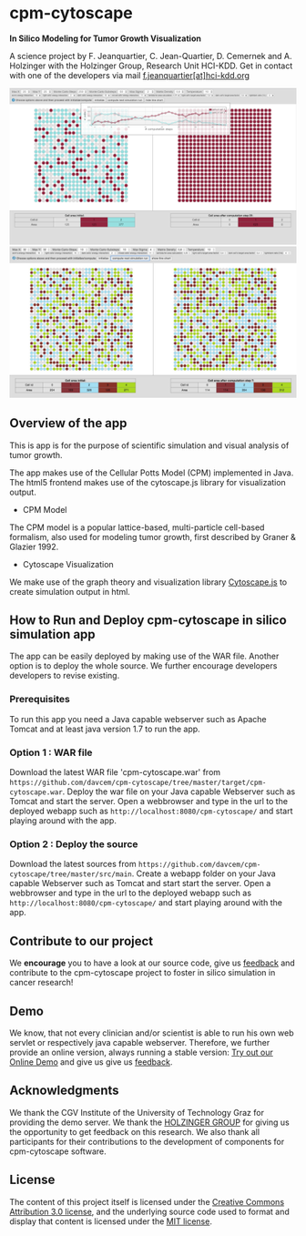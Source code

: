 # cpm-cytoscape #

__In Silico Modeling for Tumor Growth Visualization__

A science project by 
F. Jeanquartier, C. Jean-Quartier, D. Cemernek and A. Holzinger with the Holzinger Group, Research Unit HCI-KDD.
Get in contact with one of the developers via mail [f.jeanquartier[at]hci-kdd.org](mailto:f.jeanquartier[at]hci-kdd.org)

<img src="img/cpm-cytoscape-with-line-chart-overlay.png" width="780" alt="The cpm-cytoscape webapp provides a ui for initialization and stepwise simulation computation. The left part shows the initialization, the right part the state after performing Monte Carlo step computations. A toggleable overlay is showing the traditional growth as line chart for comparing two different cell growth rates" />
<img src="img/cpm-cytoscape-simulation-run-with-more-than-two-cells.png" width="780" alt="Here we see the computed result of a simulation run with other initialize values than the defaults." />



## Overview of the app ##

This is app is for the purpose of scientific simulation and visual analysis of tumor growth.
 
The app makes use of the Cellular Potts Model (CPM) implemented in Java.  
The html5 frontend makes use of the cytoscape.js library for visualization output.

- CPM Model

The CPM model is a popular lattice-based, multi-particle cell-based formalism, also used for modeling tumor growth, first described by Graner & Glazier 1992.

- Cytoscape Visualization

We make use of the graph theory and visualization library [Cytoscape.js](http://js.cytoscape.org) to create simulation output in html.


## How to Run and Deploy cpm-cytoscape in silico simulation app ##

The app can be easily deployed by making use of the WAR file. 
Another option is to deploy the whole source. 
We further encourage developers developers to revise existing.

### Prerequisites ###

To run this app you need a Java capable webserver such as Apache Tomcat and at least java version 1.7 to run the app.

### Option 1 : WAR file ###

Download the latest WAR file 'cpm-cytoscape.war' from `https://github.com/davcem/cpm-cytoscape/tree/master/target/cpm-cytoscape.war`. 
Deploy the war file on your Java capable Webserver such as Tomcat and start the server.
Open a webbrowser and type in the url to the deployed webapp such as `http://localhost:8080/cpm-cytoscape/` and start playing around with the app.

### Option 2 : Deploy the source ###

Download the latest sources from `https://github.com/davcem/cpm-cytoscape/tree/master/src/main`.
Create a webapp folder on your Java capable Webserver such as Tomcat and start start the server. 
Open a webbrowser and type in the url to the deployed webapp such as `http://localhost:8080/cpm-cytoscape/` and start playing around with the app.


## Contribute to our project ##

We __encourage__ you to have a look at our source code, give us [feedback](mailto:f.jeanquartier[at]hci-kdd.org) and contribute to the cpm-cytoscape project to foster in silico simulation in cancer research!


## Demo ##

We know, that not every clinician and/or scientist is able to run his own web servlet or respectively java capable webserver. 
Therefore, we further provide an online version, always running a stable version: 
[Try out our Online Demo](http://styx.cgv.tugraz.at:8080/cpm-cytoscape/) and give us give us [feedback](mailto:f.jeanquartier[at]hci-kdd.org). 

## Acknowledgments ##

We thank the CGV Institute of the University of Technology Graz for providing the demo server.
We thank the [HOLZINGER GROUP](http://hci-kdd.org) for giving us the opportunity to get feedback on this research.
We also thank all participants for their contributions to the development of components for cpm-cytoscape software. 

## License

The content of this project itself is licensed under the [Creative Commons Attribution 3.0 license](http://creativecommons.org/licenses/by/3.0/us/deed.en_US), and the underlying source code used to format and display that content is licensed under the [MIT license](http://opensource.org/licenses/mit-license.php).